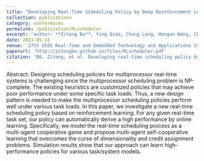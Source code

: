 ```yaml
---
title: "Developing Real-Time Scheduling Policy by Deep Reinforcement Learning"
collection: publications
category: conferences
permalink: /publication/RLscheduler
excerpt: 'author: **Zitong Bo**, Ying Qiao, Chang Leng, Hongan Wang, Chaoping Guo and Shaohui Zhang '
date: 2021-05-31
venue: '27th IEEE Real-Time and Embedded Technology and Applications Symposium (RTAS)'
paperurl: 'http://zitongbo.github.io/files/RLscheduler.pdf'
citation: 'BO, Zitong, et al. Developing real-time scheduling policy by deep reinforcement learning. In: 2021 IEEE 27th Real-Time and Embedded Technology and Applications Symposium (RTAS). IEEE, 2021. p. 131-142.'
---
```


Abstract: Designing scheduling policies for multiprocessor real-time systems is challenging since the multiprocessor scheduling problem is NP-complete. The existing heuristics are customized policies that may achieve poor performance under some specific task loads. Thus, a new design pattern is needed to make the multiprocessor scheduling policies perform well under various task loads. In this paper, we investigate a new real-time scheduling policy based on reinforcement learning. For any given real-time task set, our policy can automatically derive a high performance by online learning. Specifically, we model the real-time scheduling process as a multi-agent cooperative game and propose multi-agent self-cooperative learning that overcomes the curse of dimensionality and credit assignment problems. Simulation results show that our approach can learn high-performance policies for various task/system models.
